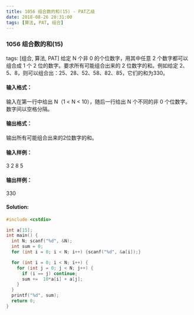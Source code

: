 ```yaml
---
title: 1056 组合数的和(15) - PAT乙级
date: 2018-08-26 20:31:00
tags: [算法, PAT, 组合]
---
```


### 1056 组合数的和(15)
tags: [组合, 算法, PAT]
给定 N 个非 0 的个位数字，用其中任意 2 个数字都可以组合成 1 个 2 位的数字。要求所有可能组合出来的 2 位数字的和。例如给定 2、5、8，则可以组合出：25、28、52、58、82、85，它们的和为330。

#### 输入格式：
输入在第一行中给出 N（1 < N < 10），随后一行给出 N 个不同的非 0 个位数字。数字间以空格分隔。

#### 输出格式：
输出所有可能组合出来的2位数字的和。

#### 输入样例：
3
2 8 5

#### 输出样例：
330

#### Solution:

```cpp
#include <cstdio>

int a[15];
int main() {
  int N; scanf("%d", &N);
  int sum = 0;
  for (int i = 0; i < N; i++) {scanf("%d", &a[i]);}

  for (int i = 0; i < N; i++) {
    for (int j = 0; j < N; j++) {
      if (i == j) continue;
      sum +=  10*a[i] + a[j];
    }
  }
  printf("%d", sum);
  return 0;
}
```


